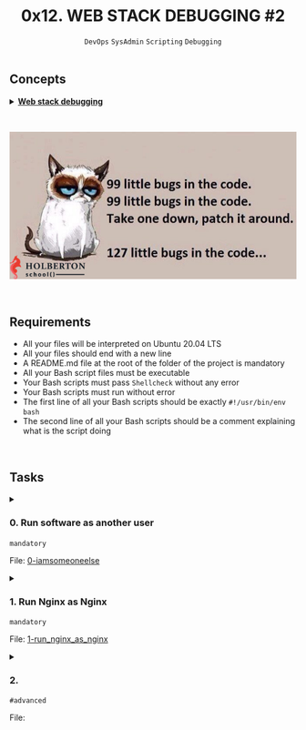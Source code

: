 <h1 align="center"><b>0x12. WEB STACK DEBUGGING #2</b></h1>
<div align="center"><code>DevOps</code> <code>SysAdmin</code> <code>Scripting</code> <code>Debugging</code></div>

<br>

## Concepts
<details>
<summary><b><a href="https://intranet.alxswe.com/concepts/68">Web stack debugging</a></b></summary><br>


<br><p align="center">※※※※※※※※※※※※</p><br>
</details>


<!-- <br>

## Background Context -->

<br><div><img src="https://github.com/codenvibes/alx-system_engineering-devops/blob/master/0x12-web_stack_debugging_2/images/99littlebugsinthecode-holberton.jpg"></div>

<br>

## Requirements
- All your files will be interpreted on Ubuntu 20.04 LTS
- All your files should end with a new line
- A README.md file at the root of the folder of the project is mandatory
- All your Bash script files must be executable
- Your Bash scripts must pass `Shellcheck` without any error
- Your Bash scripts must run without error
- The first line of all your Bash scripts should be exactly `#!/usr/bin/env bash`
- The second line of all your Bash scripts should be a comment explaining what is the script doing

<!-- ## More Info -->

<br>

## Tasks
<details>
<summary>

### 0. Run software as another user
`mandatory`

File: [0-iamsomeoneelse]()
</summary>


</details>

<details>
<summary>

### 1. Run Nginx as Nginx
`mandatory`

File: [1-run_nginx_as_nginx]()
</summary>


</details>

<details>
<summary>

### 2. 
`#advanced`

File: []()
</summary>


</details>

